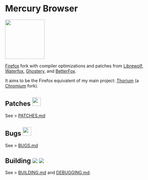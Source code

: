 # Mercury Browser

<img src="https://raw.githubusercontent.com/Alex313031/Mercury/main/logos/Mercury_256.png" width="128">

[Firefox](https://www.mozilla.org/en-US/firefox/) fork with compiler optimizations and patches from [Librewolf](https://gitlab.com/librewolf-community), [Waterfox](https://github.com/WaterfoxCo/Waterfox), [Ghostery](https://github.com/ghostery/user-agent-desktop), and [BetterFox](https://github.com/yokoffing/Betterfox).

It aims to be the Firefox equivalent of my main project: [Thorium](https://github.com/Alex313031/Thorium) (a [Chromium](https://www.chromium.org/) fork).

## Patches <img src="https://raw.githubusercontent.com/Alex313031/Mercury/main/logos/patches.png" width="28">
See > [PATCHES.md](https://github.com/Alex313031/Mercury/blob/main/docs/PATCHES.md)

## Bugs <img src="https://github.com/Alex313031/Mercury/blob/main/logos/bug.svg" width="28">
See > [BUGS.md](https://github.com/Alex313031/Mercury/blob/main/docs/BUGS.md)

## Building <img src="https://github.com/Alex313031/Mercury/blob/main/logos/build_light.svg#gh-dark-mode-only"> <img src="https://github.com/Alex313031/Mercury/blob/main/logos/build_dark.svg#gh-light-mode-only">
See > [BUILDING.md](https://github.com/Alex313031/Mercury/blob/main/docs/BUILDING.md) and [DEBUGGING.md](https://github.com/Alex313031/Mercury/blob/main/docs/DEBUGGING.md).
